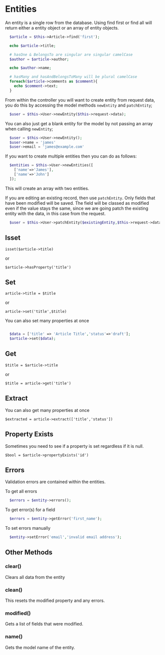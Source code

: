 # Entities

An entity is a single row from the database. Using find first or find all will return either a entity object or an array of entity objects.


```php
  $article = $this->Article->find('first');

  echo $article->title;

  # hasOne & BelongsTo are singular are singular camelCase
  $author = $article->author;

  echo $author->name;

  # hasMany and hasAndBelongsToMany will be plural camelCase
  foreach($article->comments as $comment){
    echo $comment->text;
  }

```

From within the controller you will want to create entity from request data, you do this by accessing the model methods `newEntity` and `patchEntity`;

````php 
  $user = $this->User->newEntity($this->request->data);
````

You can also just get a blank entity for the model by not passing an array when calling `newEntity`;

````php 
  $user = $this->User->newEntity();
  $user->name = 'james'
  $user->email = 'james@example.com'
````

If you want to create multiple entities then you can do as follows:

````php 
  $entities = $this->User->newEntities([
    ['name'=>'James'],
    ['name'=>'John']
  ]);
````

This will create an array with two entities.

If you are editing an existing record, then use `patchEntity`. Only fields that have been modified will be
saved. The field will be classed as modified even if the value stays the same, since we are going patch the existing 
entity with the data, in this case from the request.

````php 
  $user = $this->User->patchEntity($existingEntity,$this->request->data);
````

## Isset

`isset($article->title)`

or

`$article->hasProperty('title')`


## Set

`article->title = $title`

or

`article->set('title',$title)`

You can also set many properties at once

```php

  $data = ['title' => 'Article Title','status'=>'draft'];
  $article->set($data);

```

## Get

`$title = $article->title`

or

`$title = article->get('title')`

## Extract

You can also get many properties at once

`$extracted = article->extract(['title','status'])`

## Property Exists

Sometimes you need to see if a property is set regardless if it is null.

`$bool = $article->propertyExists('id')`

## Errors

Validation errors are contained within the entities.

To get all errors

````php
  $errors = $entity->errors();
````

To get error(s) for a field

````php
  $errors = $entity->getError('first_name');
````

To set errors manually

````php
  $entity->setError('email','invalid email address');
````

## Other Methods

### clear()
Clears all data from the entity

### clean()
This resets the modified property and any errors.

### modified()
Gets a list of fields that were modified.

### name()
Gets the model name of the entity.